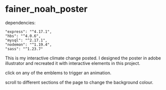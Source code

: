 # fainer_noah_poster

dependencies:

    "express": "^4.17.1",
    "hbs": "^4.0.6",
    "mysql": "^2.17.1",
    "nodemon": "^1.19.4",
    "sass": "^1.23.7"

This is my interactive climate change posted. I designed the poster in adobe illustrator and recreated it with interactive elements in this project.

click on any of the emblems to trigger an animation.

scroll to different sections of the page to change the background colour.
